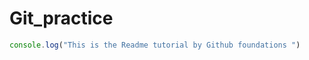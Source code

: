 # Git_practice


```javascript
console.log("This is the Readme tutorial by Github foundations ")
```